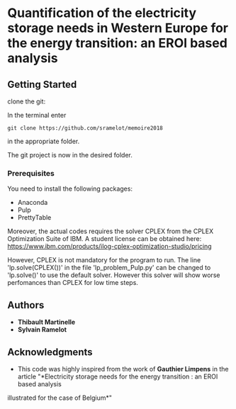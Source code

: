 
# Quantification of the electricity storage needs in Western Europe for the energy transition: an EROI based analysis



## Getting Started

clone the git: 

In the terminal enter

```
git clone https://github.com/sramelot/memoire2018
```
	
in the appropriate folder.

The git project is now in the desired folder.

### Prerequisites

You need to install the following packages:

* Anaconda 
* Pulp
* PrettyTable

Moreover, the actual codes requires the solver CPLEX from the CPLEX Optimization Suite of IBM. 
A student license can be obtained here: https://www.ibm.com/products/ilog-cplex-optimization-studio/pricing

However, CPLEX is not mandatory for the program to run. The line 'lp.solve(CPLEX())' in the file 'lp_problem_Pulp.py' can be changed to 
'lp.solve()' to use the default solver. However this solver will show worse perfomances than CPLEX for low time steps.


## Authors

* **Thibault Martinelle**
* **Sylvain Ramelot**


## Acknowledgments

* This code was highly inspired from the work of **Gauthier Limpens** in the article "*Electricity storage needs for the energy transition : an EROI based analysis

illustrated for the case of Belgium*"

